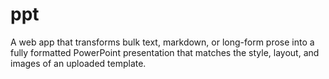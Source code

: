 # ppt
A web app that transforms bulk text, markdown, or long-form prose into a fully formatted PowerPoint presentation that matches the style, layout, and images of an uploaded template.
